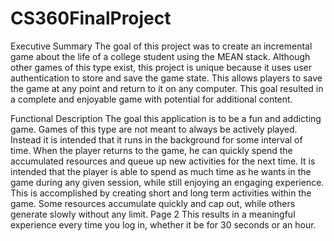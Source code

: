 # CS360FinalProject

Executive Summary
The goal of this project was to create an incremental game about the life of a college student
using the MEAN stack. Although other games of this type exist, this project is unique because it
uses user authentication to store and save the game state. This allows players to save the
game at any point and return to it on any computer. This goal resulted in a complete and
enjoyable game with potential for additional content.

Functional Description
The goal this application is to be a fun and addicting game. Games of this type are not meant to
always be actively played. Instead it is intended that it runs in the background for some interval
of time. When the player returns to the game, he can quickly spend the accumulated resources
and queue up new activities for the next time. It is intended that the player is able to spend as
much time as he wants in the game during any given session, while still enjoying an engaging
experience. This is accomplished by creating short and long term activities within the game.
Some resources accumulate quickly and cap out, while others generate slowly without any limit.
Page 2
This results in a meaningful experience every time you log in, whether it be for 30 seconds or an
hour.
